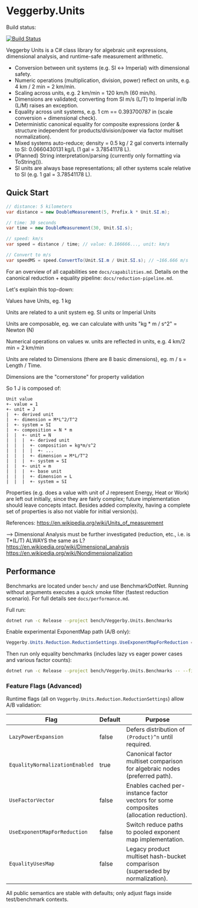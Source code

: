 # Veggerby.Units

Build status:

[![Build Status](https://travis-ci.org/veggerby/Veggerby.Units.svg?branch=master)](https://travis-ci.org/veggerby/Veggerby.Units)

Veggerby Units is a C# class library for algebraic unit expressions, dimensional analysis, and runtime-safe measurement arithmetic.

* Conversion between unit systems (e.g. SI ↔ Imperial) with dimensional safety.
* Numeric operations (multiplication, division, power) reflect on units, e.g. 4 km / 2 min = 2 km/min.
* Scaling across units, e.g. 2 km/min = 120 km/h (60 min/h).
* Dimensions are validated; converting from SI m/s (L/T) to Imperial in/lb (L/M) raises an exception.
* Equality across unit systems, e.g. 1 cm == 0.393700787 in (scale conversion + dimensional check).
* Deterministic canonical equality for composite expressions (order & structure independent for products/division/power via factor multiset normalization).
* Mixed systems auto-reduce; density = 0.5 kg / 2 gal converts internally to SI: 0.0660430131 kg/L (1 gal = 3.78541178 L).
* (Planned) String interpretation/parsing (currently only formatting via ToString()).
* SI units are always base representations; all other systems scale relative to SI (e.g. 1 gal = 3.78541178 L).

## Quick Start

```csharp
// distance: 5 kilometers
var distance = new DoubleMeasurement(5, Prefix.k * Unit.SI.m);

// time: 30 seconds
var time = new DoubleMeasurement(30, Unit.SI.s);

// speed: km/s
var speed = distance / time; // value: 0.166666..., unit: km/s

// Convert to m/s
var speedMS = speed.ConvertTo(Unit.SI.m / Unit.SI.s); // ~166.666 m/s
```

For an overview of all capabilities see `docs/capabilities.md`. Details on the canonical reduction + equality pipeline: `docs/reduction-pipeline.md`.

Let's explain this top-down:

Values have Units, eg. 1 kg

Units are related to a unit system eg. SI units or Imperial Units

Units are composable, eg. we can calculate with units
    "kg * m / s^2" = Newton (N)

Numerical operations on values w. units are reflected in units, e.g.
    4 km/2 min = 2 km/min

Units are related to Dimensions (there are 8 basic dimensions), eg.
    m / s = Length / Time.

Dimensions are the "cornerstone" for property validation

So 1 J is composed of:

```text
Unit value
+- value = 1
+- unit = J
|  +- derived unit
|  +- dimension = M*L^2/T^2
|  +- system = SI
|  +- composition = N * m
|  |  +- unit = N
|  |  |  +- derived unit
|  |  |  +- composition = kg*m/s^2
|  |  |  |  +- ...
|  |  |  +- dimension = M*L/T^2
|  |  |  +- system = SI
|  |  +- unit = m
|  |  |  +- base unit
|  |  |  +- dimension = L
|  |  |  +- system = SI
```

Properties (e.g. does a value with unit of J represent Energy, Heat or Work)
are left out initially, since they are fairly complex; future implementation
should leave concepts intact. Besides added complexity, having a complete set
of properties is also not viable for initial version(s).

References:
<https://en.wikipedia.org/wiki/Units_of_measurement>

--> Dimensional Analysis must be further investigated (reduction, etc., i.e.
is T*(L/T) ALWAYS the same as L?
<https://en.wikipedia.org/wiki/Dimensional_analysis>
<https://en.wikipedia.org/wiki/Nondimensionalization>

## Performance

Benchmarks are located under `bench/` and use BenchmarkDotNet. Running without arguments executes a quick
smoke filter (fastest reduction scenario). For full details see `docs/performance.md`.

Full run:

```bash
dotnet run -c Release --project bench/Veggerby.Units.Benchmarks
```

Enable experimental ExponentMap path (A/B only):

```csharp
Veggerby.Units.Reduction.ReductionSettings.UseExponentMapForReduction = true;
```

Then run only equality benchmarks (includes lazy vs eager power cases and various factor counts):

```bash
dotnet run -c Release --project bench/Veggerby.Units.Benchmarks -- --filter *EqualityBenchmarks*
```

### Feature Flags (Advanced)

Runtime flags (all on `Veggerby.Units.Reduction.ReductionSettings`) allow A/B validation:

| Flag | Default | Purpose |
|------|---------|---------|
| `LazyPowerExpansion` | false | Defers distribution of `(Product)^n` until required. |
| `EqualityNormalizationEnabled` | true | Canonical factor multiset comparison for algebraic nodes (preferred path). |
| `UseFactorVector` | false | Enables cached per-instance factor vectors for some composites (allocation reduction). |
| `UseExponentMapForReduction` | false | Switch reduce paths to pooled exponent map implementation. |
| `EqualityUsesMap` | false | Legacy product multiset hash-bucket comparison (superseded by normalization). |

All public semantics are stable with defaults; only adjust flags inside test/benchmark contexts.

